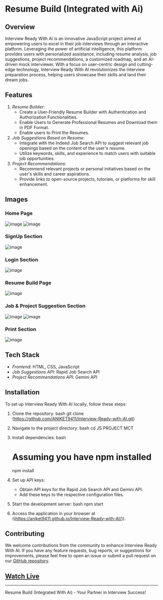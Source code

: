 # Resume Build (Integrated with Ai)

## Overview
Interview Ready With AI is an innovative JavaScript project aimed at empowering users to excel in their job interviews through an interactive platform. Leveraging the power of artificial intelligence, this platform provides users with personalized assistance, including resume analysis, job suggestions, project recommendations, a customized roadmap, and an AI-driven mock interviewer. With a focus on user-centric design and cutting-edge technology, Interview Ready With AI revolutionizes the interview preparation process, helping users showcase their skills and land their dream jobs.
## Features
1. *Resume Builder*:
   - Create a User-Friendly Resume Builder with Authentication and Authorization Functionalities.
   - Enable Users to Generate Professional Resumes and Download them in PDF Format.
   - Enable users to Print the Resumes.
2. *Job Suggestions Based on Resume*:
   - Integrate with the Indeed Job Search API to suggest relevant job openings based on the content of the user's resume.
   - Utilize keywords, skills, and experience to match users with suitable job opportunities.
3. *Project Recommendations*:
   - Recommend relevant projects or personal initiatives based on the user's skills and career aspirations.
   - Provide links to open-source projects, tutorials, or platforms for skill enhancement.
 
## Images
### Home Page
![image](https://github.com/ANIKET9411/Interview-Ready-with-AI/assets/84952072/2ff930d2-ca9f-4eb0-b5c6-7e1849a40c7d)
![image](https://github.com/ANIKET9411/Interview-Ready-with-AI/assets/84952072/72198abf-dcde-4975-9620-7074db0b016b)

### SignUp Section
![image](https://github.com/ANIKET9411/Interview-Ready-with-AI/assets/84952072/777ced53-c560-4a43-a432-3896dc975d49)

### Login Section
![image](https://github.com/ANIKET9411/Interview-Ready-with-AI/assets/84952072/be41dc6b-ad74-4b26-8c9a-7dd16a695410)

### Resume Build Page
![image](https://github.com/ANIKET9411/Interview-Ready-with-AI/assets/84952072/66deaa33-ddba-4a41-9fb7-9f4585f30fc1)

### Job & Project Suggestion Section
![image](https://github.com/ANIKET9411/Interview-Ready-with-AI/assets/84952072/e04a65df-a1d3-4f44-969c-1c83d00c3c2a)
![image](https://github.com/ANIKET9411/Interview-Ready-with-AI/assets/84952072/dd720abb-c472-4ff2-9b96-8a69d44b0096)


### Print Section
![image](https://github.com/ANIKET9411/Interview-Ready-with-AI/assets/84952072/7e50462d-aa31-4a89-adb6-f5e647ac4df0)


## Tech Stack
- *Frontend*: HTML, CSS, JavaScript
- *Job Suggestions API*: Rapid Job Search API
- *Project Recommendations API*: Gemini API
## Installation
To set up Interview Ready With AI locally, follow these steps:
1. Clone the repository:
   bash
   git clone (https://github.com/ANIKET9411/Interview-Ready-with-AI.git)
   
2. Navigate to the project directory:
   bash
   cd JS PROJECT MCT
   
3. Install dependencies:
   bash
   # Assuming you have npm installed
   npm install
   
4. Set up API keys:
   - Obtain API keys for the Rapid Job Search API and Gemini API.
   - Add these keys to the respective configuration files.
5. Start the development server:
   bash
   npm start
   
6. Access the application in your browser at ((https://aniket9411.github.io/Interview-Ready-with-AI/)).
## Contributing
We welcome contributions from the community to enhance Interview Ready With AI. If you have any feature requests, bug reports, or suggestions for improvements, please feel free to open an issue or submit a pull request on our [GitHub repository](https://github.com/ANIKET9411/Interview-Ready-with-AI.git).
## [Watch Live](https://aniket9411.github.io/Interview-Ready-with-AI/)


---
Resume Build (Integrated With Ai) - Your Partner in Interview Success!
